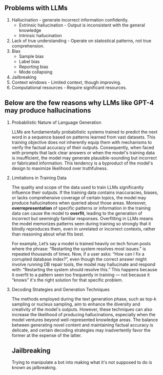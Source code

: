 ## Problems with LLMs
1. Hallucination - generate incorrect information confidently. 
    *  Extrinsic hallucination - Output is inconsistent with the general knowledge
    *  Intrinsic hallucination
2. Lack of true understanding - Operate on statostical patterns, not true comprehension.
3. Bias
    * Sample bias
    * Label bias
    * Reporting bias
    * Mode collapsing
4. Jailbreaking
5. Context windows - Limited context, though improving.
6. Computational resources - Require significant resources.

## Below are the few reasons why LLMs like GPT-4 may produce hallucinations


1. Probabilistic Nature of Language Generation

    LLMs are fundamentally probabilistic systems trained to predict the next word in a sequence based on patterns learned from vast datasets. This training objective does not inherently equip them with mechanisms to verify the factual accuracy of their outputs. Consequently, when faced with prompts that lack clear answers or when the model's training data is insufficient, the model may generate plausible-sounding but incorrect or fabricated information. This tendency is a byproduct of the model's design to maximize likelihood over truthfulness.

2. Limitations in Training Data

    The quality and scope of the data used to train LLMs significantly influence their outputs. If the training data contains inaccuracies, biases, or lacks comprehensive coverage of certain topics, the model may produce hallucinations when queried about those areas. Moreover, **overrepresentation** of specific patterns or information in the training data can cause the model to **overfit**, leading to the generation of incorrect but seemingly familiar responses. Overfitting in LLMs means the model memorizes patterns seen during training so strongly that it blindly reproduces them, even in unrelated or incorrect contexts, rather than reasoning about what fits best.
    
    For example, Let’s say a model is trained heavily on tech forum posts where the phrase: “Restarting the system resolves most issues.” is repeated thousands of times. Now, if a user asks: “How can I fix a corrupted database index?”, even though the correct answer might involve running DB repair tools, the model may hallucinate and respond with: “Restarting the system should resolve this.” This happens because it overfit to a pattern seen too frequently in training — not because it “knows” it's the right solution for that specific problem.

3. Decoding Strategies and Generation Techniques

    The methods employed during the text generation phase, such as top-k sampling or nucleus sampling, aim to enhance the diversity and creativity of the model's outputs. However, these techniques can also increase the likelihood of producing hallucinations, especially when the model ventures beyond well-represented knowledge areas. The balance between generating novel content and maintaining factual accuracy is delicate, and certain decoding strategies may inadvertently favor the former at the expense of the latter.

    ## Jailbreaking
    Trying to manipulate a bot into making what it's not supposed to do is known as jailbreaking.

